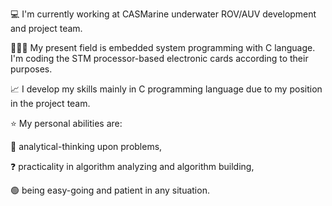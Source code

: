 💻 I'm currently working at CASMarine underwater ROV/AUV development and project team.

👨🏻‍💻 My present field is embedded system programming with C language. I'm coding the STM processor-based electronic cards according to their purposes.

📈 I develop my skills mainly in C programming language due to my position in the project team.

⭐ My personal abilities are: 

💯 analytical-thinking upon problems, 

❓ practicality in algorithm analyzing and algorithm building, 

🟢 being easy-going and patient in any situation.
